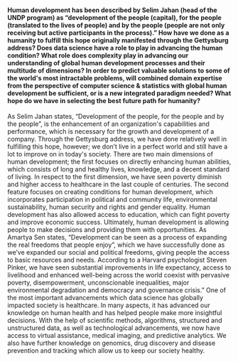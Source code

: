 #### Human development has been described by Selim Jahan (head of the UNDP program) as “development of the people (capital), for the people (translated to the lives of people) and by the people (people are not only receiving but active participants in the process).” How have we done as a humanity to fulfill this hope originally manifested through the Gettysburg address? Does data science have a role to play in advancing the human condition? What role does complexity play in advancing our understanding of global human development processes and their multitude of dimensions? In order to predict valuable solutions to some of the world's most intractable problems, will combined domain expertise from the perspective of computer science & statistics with global human development be sufficient, or is a new integrated paradigm needed? What hope do we have in selecting the best future path for humanity?

As Selim Jahan states, “Development of the people, for the people and by the people”, is the enhancement of an organization's capabilities and performance, which is necessary for the growth and development of a company.  Through the Gettysburg address, we have done relatively well in fulfilling this hope, however; we don’t live in a perfect world and still have a lot to improve on in today's society.  There are two main dimensions of human development; the first focuses on directly enhancing human abilities, which consists of long and healthy lives, knowledge, and a decent standard of living.  In respect to the first dimension, we have seen poverty diminish and higher access to healthcare in the last couple of centuries.  The second feature focuses on creating conditions for human development, which incorporates participation in political and community life, environmental sustainability, human security and rights and gender equality.  Human development has also allowed access to education, which can fight poverty and improve economic success.  Ultimately, human development is allowing people to make decisions and providing them with opportunities.  As Amartya Sen states, “Development can be seen as a process of expanding the real freedoms that people enjoy”, which we have successfully done as we’ve expanded our social and political freedoms, giving people the access to basic resources and needs.  According to a Harvard psychologist Steven Pinker, we have seen substantial improvements in life expectancy, access to livelihood and enhanced well-being across the world coexist with pervasive poverty, disempowerment, unconscionable inequalities, major environmental degradation and democracy and governance crisis.”  One of the most important advancements which data science has globally impacted society is healthcare.  In many aspects, it has advanced our knowledge on human health and has helped people make more insightful decisions.  With the help of scientific methods, algorithms, structured and unstructured data, as well as technological advancements, we now have access to virtual assistance, medical imaging, and predictive analytics.  We also have further knowledge on genomics, drug discovery and disease prevention and tracking which allow us to keep our society healthy.  
